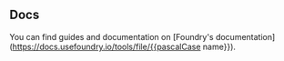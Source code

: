 ## Docs

You can find guides and documentation on [Foundry's documentation](https://docs.usefoundry.io/tools/file/{{pascalCase name}}).
